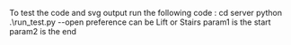 To test the code and svg output run the following code :
cd server
python .\run_test.py <param1> <param2> <preference> --open
preference can be Lift or Stairs
param1 is the start
param2 is the end
